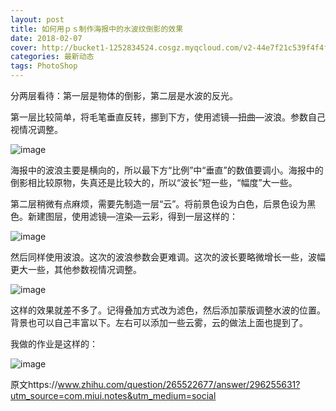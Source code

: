 ```yaml
---
layout: post
title: 如何用ｐｓ制作海报中的水波纹倒影的效果
date: 2018-02-07
cover: http://bucket1-1252834524.cosgz.myqcloud.com/v2-44e7f21c539f4f4fcb1fb50614b6e982_r.jpg
categories: 最新动态
tags: PhotoShop
---
```


分两层看待：第一层是物体的倒影，第二层是水波的反光。

第一层比较简单，将毛笔垂直反转，挪到下方，使用滤镜—扭曲—波浪。参数自己视情况调整。

![image](http://bucket1-1252834524.cosgz.myqcloud.com/v2-44e7f21c539f4f4fcb1fb50614b6e982_r.jpg)

海报中的波浪主要是横向的，所以最下方“比例”中“垂直”的数值要调小。海报中的倒影相比较原物，失真还是比较大的，所以“波长”短一些，“幅度”大一些。

第二层稍微有点麻烦，需要先制造一层“云”。将前景色设为白色，后景色设为黑色。新建图层，使用滤镜—渲染—云彩，得到一层这样的：

![image](http://bucket1-1252834524.cosgz.myqcloud.com/v2-fe4237b0747cf1f1747136f9de5835fb_r.jpg)

然后同样使用波浪。这次的波浪参数会更难调。这次的波长要略微增长一些，波幅更大一些，其他参数视情况调整。

![image](http://bucket1-1252834524.cosgz.myqcloud.com/v2-791a22d6b27fda57acc98f594999dbda_r.jpg)

这样的效果就差不多了。记得叠加方式改为滤色，然后添加蒙版调整水波的位置。背景也可以自己丰富以下。左右可以添加一些云雾，云的做法上面也提到了。

我做的作业是这样的：

![image](http://bucket1-1252834524.cosgz.myqcloud.com/v2-57b41bf6896ecd53eee242e6d0d65e18_r.jpg)

原文https://www.zhihu.com/question/265522677/answer/296255631?utm_source=com.miui.notes&utm_medium=social
